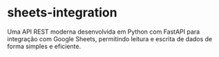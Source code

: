 # sheets-integration
Uma API REST moderna desenvolvida em Python com FastAPI para integração com Google Sheets, permitindo leitura e escrita de dados de forma simples e eficiente.
